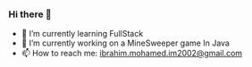 ### Hi there 👋

- 🌱 I’m currently learning FullStack
- 🔭 I’m currently working on a MineSweeper game In Java
- 📫 How to reach me: ibrahim.mohamed.im2002@gmail.com

<!--
**IbMoh/IbMoh** is a ✨ _special_ ✨ repository because its `README.md` (this file) appears on your GitHub profile.

Here are some ideas to get you started:



- 👯 I’m looking to collaborate on ...
- 🤔 I’m looking for help with ...
- 💬 Ask me about ...
- ⚡ Fun fact: ...
-->
